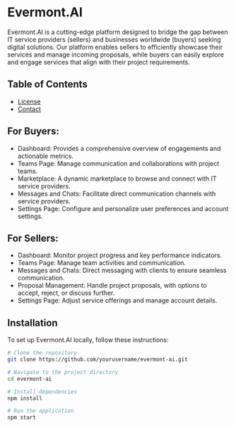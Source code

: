# Evermont.AI

Evermont.AI is a cutting-edge platform designed to bridge the gap between IT service providers (sellers) and businesses worldwide (buyers) seeking digital solutions. Our platform enables sellers to efficiently showcase their services and manage incoming proposals, while buyers can easily explore and engage services that align with their project requirements.

## Table of Contents

- [License](MIT)
- [Contact](support@evermont.com)

## For Buyers:

- Dashboard: Provides a comprehensive overview of engagements and actionable metrics.
- Teams Page: Manage communication and collaborations with project teams.
- Marketplace: A dynamic marketplace to browse and connect with IT service providers.
- Messages and Chats: Facilitate direct communication channels with service providers.
- Settings Page: Configure and personalize user preferences and account settings.

## For Sellers:

- Dashboard: Monitor project progress and key performance indicators.
- Teams Page: Manage team activities and communication.
- Messages and Chats: Direct messaging with clients to ensure seamless communication.
- Proposal Management: Handle project proposals, with options to accept, reject, or discuss further.
- Settings Page: Adjust service offerings and manage account details.

## Installation

To set up Evermont.AI locally, follow these instructions:

```bash
# Clone the repository
git clone https://github.com/yourusername/evermont-ai.git

# Navigate to the project directory
cd evermont-ai

# Install dependencies
npm install

# Run the application
npm start

```
